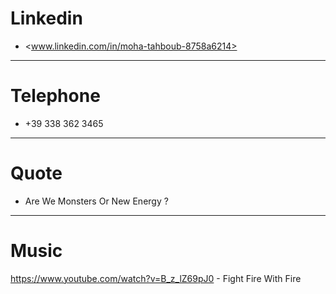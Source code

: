 # Linkedin

- <www.linkedin.com/in/moha-tahboub-8758a6214>

-------------

# Telephone

- +39 338 362 3465

-------------

# Quote

  - Are We Monsters Or New Energy ?

-------------

# Music

https://www.youtube.com/watch?v=B_z_lZ69pJ0 - Fight Fire With Fire
